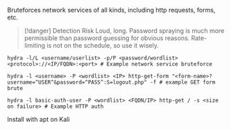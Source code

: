 Bruteforces network services of all kinds, including http requests, forms, etc. 

>[!danger] Detection Risk
>Loud, long. Password spraying is much more permissible than password guessing for obvious reasons. Rate-limiting is not on the schedule, so use it wisely. 

```shell
hydra -l/L <username/userlist> -p/P <password/wordlist> <protocol>://<IP/FQDN>:<port> # Example network service bruteforce

hydra -l <username> -P <wordlist> <IP> http-get-form "<form-name>?username=^USER^&password=^PASS^:S=logout.php" -f # example GET form brute

hydra -l basic-auth-user -P <wordlist> <FQDN/IP> http-get / -s <size on failure> # Example HTTP auth
```

Install with apt on Kali

